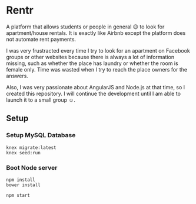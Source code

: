 # Rentr
A platform that allows students or people in general :wink: to look for apartment/house rentals. It is exactly like Airbnb except the platform does not automate rent payments. 

I was very frustracted every time I try to look for an apartment on Facebook groups or other websites because there is always a lot of information missing, such as whether the place has laundry or whether the room is female only. Time was wasted when I try to reach the place owners for the answers.  

Also, I was very passionate about AngularJS and Node.js at that time, so I created this repository. I will continue the development until I am able to launch it to a small group :relaxed:. 

## Setup

### Setup MySQL Database
```
knex migrate:latest
knex seed:run
```
### Boot Node server 
```
npm install
bower install

npm start
```
